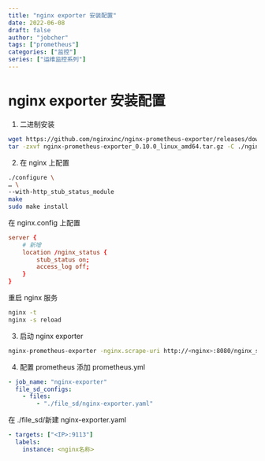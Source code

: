 ```yaml
---
title: "nginx exporter 安装配置"
date: 2022-06-08
draft: false
author: "jobcher"
tags: ["prometheus"]
categories: ["监控"]
series: ["运维监控系列"]
---
```


# nginx exporter 安装配置

1. 二进制安装

```sh
wget https://github.com/nginxinc/nginx-prometheus-exporter/releases/download/v0.10.0/nginx-prometheus-exporter_0.10.0_linux_amd64.tar.gz
tar -zxvf nginx-prometheus-exporter_0.10.0_linux_amd64.tar.gz -C ./nginx-exporter
```

2. 在 nginx 上配置

```sh
./configure \
… \
--with-http_stub_status_module
make
sudo make install
```

在 nginx.config 上配置

```conf
server {
    # 新增
    location /nginx_status {
        stub_status on;
        access_log off;
    }
}
```

重启 nginx 服务

```sh
nginx -t
nginx -s reload
```

3. 启动 nginx exporter

```sh
nginx-prometheus-exporter -nginx.scrape-uri http://<nginx>:8080/nginx_status
```

4. 配置 prometheus
   添加 prometheus.yml

```yml
- job_name: "nginx-exporter"
  file_sd_configs:
    - files:
        - "./file_sd/nginx-exporter.yaml"
```

在 ./file_sd/新建 nginx-exporter.yaml

```yml
- targets: ["<IP>:9113"]
  labels:
    instance: <nginx名称>
```
